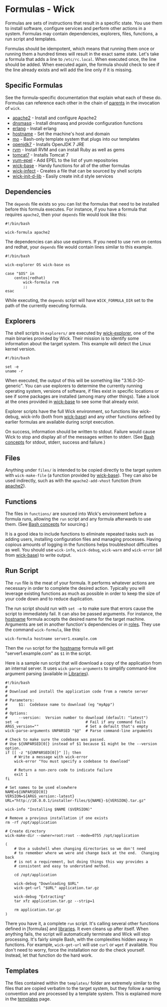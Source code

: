 Formulas - Wick
===============

Formulas are sets of instructions that result in a specific state.  You use them to install software, configure services and perform other actions in a system.  Formulas may contain dependencies, explorers, files, functions, a run script and templates.

Formulas should be idempotent, which means that running them once or running them a hundred times will result in the exact same state.  Let's take a formula that adds a line to `/etc/rc.local`.  When executed once, the line should be added.  When executed again, the formula should check to see if the line already exists and will add the line only if it is missing.


Specific Formulas
-----------------

See the formula-specific documentation that explain what each of these do.  Formulas can reference each other in the chain of [parents] in the invocation of `wick`.

* [apache2] - Install and configure Apache2
* [dnsmasq] - Install dnsmasq and provide configuration functions
* [erlang] - Install erlang
* [hostname] - Set the machine's host and domain
* [mo] - Bash-only template system that plugs into our templates
* [openjdk7] - Installs OpenJDK 7 JRE
* [rvm] - Install RVM and can install Ruby as well as gems
* [tomcat7] - Installs Tomcat 7
* [yum-epel] - Add EPEL to the list of yum repositories
* [wick-base] - Handy functions for all of the other formulas
* [wick-infect] - Creates a file that can be sourced by shell scripts
* [wick-init-d-lib] - Easily create init.d style services


Dependencies
------------

The `depends` file exists so you can list the formulas that need to be installed before this formula executes.  For instance, if you have a formula that requires `apache2`, then your `depends` file would look like this:

    #!/bin/bash

    wick-formula apache2

The dependencies can also use explorers.  If you need to use rvm on centos and redhat, your `depends` file would contain lines similar to this example.

    #!/bin/bash

    wick-explorer OS wick-base os

    case "$OS" in
        centos|redhat)
            wick-formula rvm
            ;;
    esac

While executing, the `depends` script will have `WICK_FORMULA_DIR` set to the path of the currently executing formula.


Explorers
---------

The shell scripts in `explorers/` are executed by [wick-explorer], one of the main binaries provided by Wick.  Their mission is to identify some information about the target system.  This example will detect the Linux kernel version.

    #!/bin/bash

    set -e
    uname -r

When executed, the output of this will be something like "3.16.0-30-generic".  You can use explorers to determine the currently running operating system, versions of software, if files exist in specific locations or see if some packages are installed (among many other things).  Take a look at the ones provided in [wick-base] to see some that already exist.

Explorer scripts have the full Wick environment, so functions like wick-debug, wick-info (both from [wick-base]) and any other functions defined by earlier formulas are available during script execution.

On success, information should be written to stdout.  Failure would cause Wick to stop and display all of the messages written to stderr.  (See [Bash concepts] for stdout, stderr, success and failure.)


Files
-----

Anything under `files/` is intended to be copied directly to the target system with `wick-make-file` (a function provided by [wick-base]).  They can also be used indirectly, such as with the `apache2-add-vhost` function (from [apache2]).


Functions
---------

The files in `functions/` are sourced into Wick's environment before a formula runs, allowing the `run` script and any formula afterwards to use them.  (See [Bash concepts] for sourcing.)

It is a good idea to include functions to eliminate repeated tasks such as adding users, installing configuration files and managing processes.  Having copious amounts of logging in the functions helps troubleshoot difficulties as well.  You should use `wick-info`, `wick-debug`, `wick-warn` and `wick-error` (all from [wick-base]) to write output.


Run Script
----------

The `run` file is the meat of your formula.  It performs whatever actions are necessary in order to complete the desired action.  Typically you will leverage existing functions as much as possible in order to keep the size of your code down and to reduce duplication.

The run script should run with `set -e` to make sure that errors cause the script to immediately fail.  It can also be passed arguments.  For instance, the [hostname] formula accepts the desired name for the target machine.  Arguments are set in another function's dependencies or in [roles].  They use the command `wick-formula`, like this:

    wick-formula hostname server1.example.com

Then the `run` script for the [hostname] formula will get "server1.example.com" as `$1` in the script.

Here is a sample run script that will download a copy of the application from an internal server.  It uses `wick-parse-arguments` to simplify command-line argument parsing (available in [Libraries]).

    #!/bin/bash
    #
    # Download and install the application code from a remote server
    #
    # Parameters:
    #     $1:  Codebase name to download (eg "myApp")
    #
    # Options:
    #     --version:  Version number to download (default: "latest")
    set -e                              # Fail if any command fails
    ARGS_version=""                     # Set a default that's empty
    wick-parse-arguments UNPARSED "$@"  # Parse command-line arguments

    # Check to make sure the codebase was passed.
    # Use ${UNPARSED[0]} instead of $1 because $1 might be the --version option.
    if [[ -z "${UNPARSED[0]}" ]]; then
        # Write a message with wick-error
        wick-error "You must specify a codebase to download"

        # Return a non-zero code to indicate failure
        exit 1
    fi

    # Set names to be used elsewhere
    NAME=${UNPARSED[0]}
    VERSION=${ARGS_version:-latest}
    URL="http://10.0.0.1/installer-files/${NAME}-${VERSION}.tar.gz"

    wick-info "Installing $NAME ($VERSION)"

    # Remove a previous installation if one exists
    rm -rf /opt/application

    # Create directory
    wick-make-dir --owner=root:root --mode=0755 /opt/application

    (
        # Use a subshell when changing directories so we don't need
        # to remember where we were and change back at the end.  Changing back
        # is not a requirement, but doing things this way provides a
        # consistent and easy to understand method.

        cd /opt/application

        wick-debug "Downloading $URL"
        wick-get-url "$URL" application.tar.gz

        wick-debug "Extracting"
        tar xfz application.tar.gz --strip=1

        rm application.tar.gz
    )

There you have it, a complete `run` script.  It's calling several other functions defined in [formulas] and [libraries].  It even cleans up after itself.  When anything fails, the script will automatically terminate and Wick will stop processing.  It's fairly simple Bash, with the complexities hidden away in functions.  For example, `wick-get-url` will use `curl` or `wget` if available.  You don't need to worry, force the installation nor do the check yourself.  Instead, let that function do the hard work.


Templates
---------

The files contained within the `templates/` folder are extremely similar to the files that are copied verbatim to the target system, but they follow a naming convention and are processed by a template system.  This is explained more in the [templates] page.


[apache2]: apache2/README.md
[Bash Concepts]: ../doc/bash-concepts.md
[dnsmasq]: dnsmasq/README.md
[erlang]: erlang/README.md
[hostname]: hostname/README.md
[Libraries]: ../lib/README.md
[mo]: mo/README.md
[openjdk7]: openjdk7/README.md
[parents]: ../doc/parents.md
[roles]: ../roles/README.md
[rvm]: rvm/README.md
[templates]: ../doc/templates.md
[tomcat7]: tomcat7/README.md
[yum-epel]: yum-epel/README.md
[wick-base]: wick-base/README.md
[wick-explorer]: ../bin/README.md
[wick-infect]: wick-infect/README.md
[wick-init-d-lib]: wick-init-d-lib/README.md

